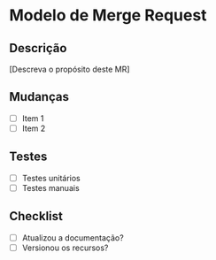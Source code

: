 # Modelo de Merge Request

## Descrição

[Descreva o propósito deste MR]

## Mudanças

- [ ] Item 1
- [ ] Item 2

## Testes

- [ ] Testes unitários
- [ ] Testes manuais

## Checklist

- [ ] Atualizou a documentação?
- [ ] Versionou os recursos?

